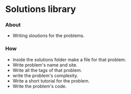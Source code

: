 # Solutions library 

### About
- Writing sloutions for the problems.

### How
* Inside the solutions folder make a file for that problem.
* Write problem's name and site.
* Write all the tags of that problem.
* write the problem's complexity.
* Write a short tutorial for the problem.
* Write the problem's code.

